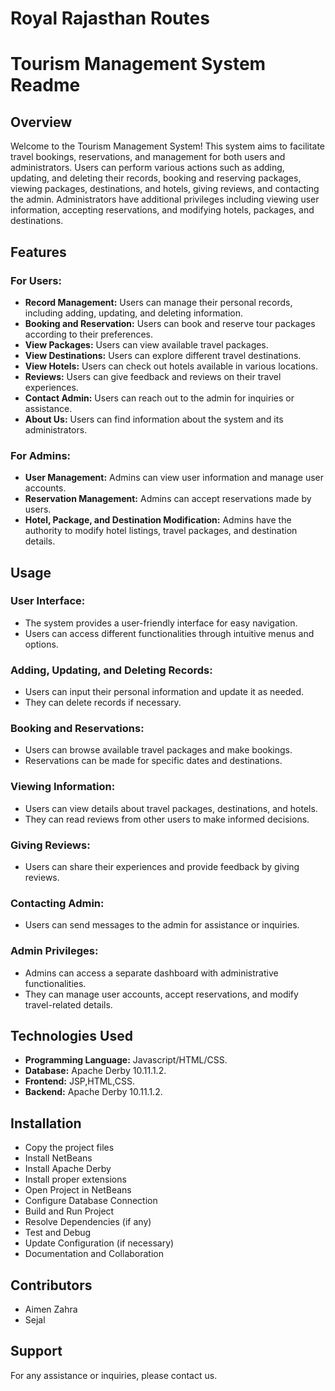 # Royal Rajasthan Routes 

# Tourism Management System Readme

## Overview

Welcome to the Tourism Management System! This system aims to facilitate travel bookings, reservations, and management for both users and administrators. Users can perform various actions such as adding, updating, and deleting their records, booking and reserving packages, viewing packages, destinations, and hotels, giving reviews, and contacting the admin. Administrators have additional privileges including viewing user information, accepting reservations, and modifying hotels, packages, and destinations.

## Features

### For Users:
- **Record Management:** Users can manage their personal records, including adding, updating, and deleting information.
- **Booking and Reservation:** Users can book and reserve tour packages according to their preferences.
- **View Packages:** Users can view available travel packages.
- **View Destinations:** Users can explore different travel destinations.
- **View Hotels:** Users can check out hotels available in various locations.
- **Reviews:** Users can give feedback and reviews on their travel experiences.
- **Contact Admin:** Users can reach out to the admin for inquiries or assistance.
- **About Us:** Users can find information about the system and its administrators.

### For Admins:
- **User Management:** Admins can view user information and manage user accounts.
- **Reservation Management:** Admins can accept reservations made by users.
- **Hotel, Package, and Destination Modification:** Admins have the authority to modify hotel listings, travel packages, and destination details.

## Usage

### User Interface:
- The system provides a user-friendly interface for easy navigation.
- Users can access different functionalities through intuitive menus and options.

### Adding, Updating, and Deleting Records:
- Users can input their personal information and update it as needed.
- They can delete records if necessary.

### Booking and Reservations:
- Users can browse available travel packages and make bookings.
- Reservations can be made for specific dates and destinations.

### Viewing Information:
- Users can view details about travel packages, destinations, and hotels.
- They can read reviews from other users to make informed decisions.

### Giving Reviews:
- Users can share their experiences and provide feedback by giving reviews.

### Contacting Admin:
- Users can send messages to the admin for assistance or inquiries.

### Admin Privileges:
- Admins can access a separate dashboard with administrative functionalities.
- They can manage user accounts, accept reservations, and modify travel-related details.

## Technologies Used

- **Programming Language:** Javascript/HTML/CSS.
- **Database:** Apache Derby 10.11.1.2.
- **Frontend:** JSP,HTML,CSS.
- **Backend:** Apache Derby 10.11.1.2.

## Installation

- Copy the project files
- Install NetBeans
- Install Apache Derby
- Install proper extensions
- Open Project in NetBeans
- Configure Database Connection
- Build and Run Project
- Resolve Dependencies (if any)
- Test and Debug
- Update Configuration (if necessary)
- Documentation and Collaboration

## Contributors

- Aimen Zahra
- Sejal
  
## Support

For any assistance or inquiries, please contact us.




